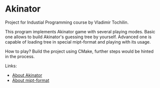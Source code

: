# Akinator
Project for Industial Programming course by Vladimir Tochilin.

This program implements Akinator game with several playing modes. Basic one allows to build Akinator's guessing tree by yourself. Advanced one is capable of loading tree in special mipt-format and playing with its usage.

How to play? Build the project using CMake, further steps would be hinted in the process.

Links:
* [About Akinator](https://en.wikipedia.org/wiki/Akinator)
* [About mipt-format](https://github.com/andtit2001/mipt-format/blob/master/proposals/papers/P1.pdf)
